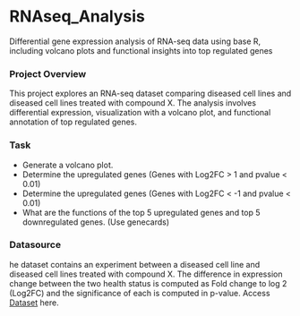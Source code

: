 # RNAseq_Analysis
Differential gene expression analysis of RNA-seq data using base R, including volcano plots and functional insights into top regulated genes


### Project Overview
This project explores an RNA-seq dataset comparing diseased cell lines and diseased cell lines treated with compound X. The analysis involves differential expression, visualization with a volcano plot, and functional annotation of top regulated genes.


### Task
- Generate a volcano plot.
- Determine the upregulated genes (Genes with Log2FC > 1 and pvalue < 0.01)
- Determine the upregulated genes (Genes with Log2FC < -1 and pvalue < 0.01)
- What are the functions of the top 5 upregulated genes and top 5 downregulated genes. (Use genecards)


### Datasource
he dataset contains an experiment between a diseased cell line and diseased cell lines treated with compound X. The difference in expression change between the two health status is computed as Fold change to log 2 (Log2FC) and the significance of each is computed in p-value. Access [Dataset](https://gist.githubusercontent.com/stephenturner/806e31fce55a8b7175af/raw/1a507c4c3f9f1baaa3a69187223ff3d3050628d4/results.txt) here.

